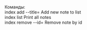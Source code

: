 Команды:
<br>
   index add --title=	Add new note to list
   <br>
   index list   Print all notes
   <br>
   index remove --id= Remove note by id
